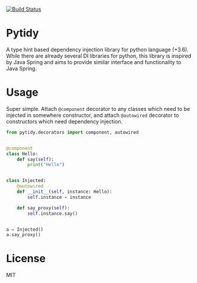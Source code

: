 [![Build Status](https://travis-ci.org/taxpon/pytidy.svg?branch=develop)](https://travis-ci.org/taxpon/pytidy)
# Pytidy
A type hint based dependency injection library for python language (+3.6). While there are already several DI libraries for python, this library is inspired by Java Spring and aims to provide similar interface and functionality to Java Spring.   

# Usage
Super simple. Attach `@component` decorator to any classes which need to be injected in somewhere constructor, and attach `@autowired` decorator to constructors which need dependency injection.

```python
from pytidy.decorators import component, autowired


@component
class Hello:
    def say(self):
        print("Hello")


class Injected:
    @autowired
    def __init__(self, instance: Hello):
        self.instance = instance

    def say_proxy(self):
        self.instance.say()


a = Injected()
a.say_proxy()

```

# License
MIT